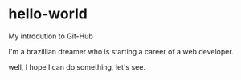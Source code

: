 # hello-world
My introdution to Git-Hub 

I'm a brazillian dreamer who is starting a career of a web developer.

well, I hope I can do something, let's see.
